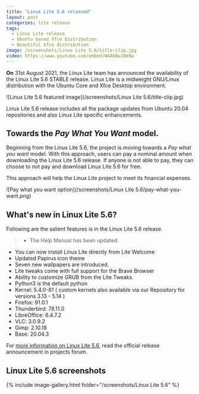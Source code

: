 ```yaml
---
title: "Linux Lite 5.6 released"
layout: post
categories: lite release
tags: 
  - Linux Lite release
  - Ubuntu based Xfce Distribution
  - Beautiful Xfce distribution
image: /screenshots/Linux Lite 5.6/title-clip.jpg
video: https://www.youtube.com/embed/W4A6BwJQm9w
---
```


**On** 31st August 2021, the Linux Lite team has announced the availability of the Linux Lite 5.6 STABLE release. Linux Lite is a midweight GNU/Linux distribution with the Ubuntu Core and Xfce Desktop environment.

![Linux Lite 5.6 featured image](/screenshots/Linux Lite 5.6/title-clip.jpg)

Linux Lite 5.6 release includes all the package updates from Ubuntu 20.04 repositories and also Linux Lite specific enhancements.

## Towards the *Pay What You Want* model.
Beginning from the Linux Lite 5.6, the project is moving towards a *Pay what you want* model. With this approach, users can pay a nominal amount when downloading the Linux Lite 5.6 release. If anyone is not able to pay, they can choose to not pay and download Linux Lite 5.6 for free.

This approach will help the Linux Lite project to meet its financial expenses.

![Pay what you want option](/screenshots/Linux Lite 5.6/pay-what-you-want.png)

## What's new in Linux Lite 5.6?

Following are the salient features is in the Linux Lite 5.6 release.

> - The Help Manual has been updated.
- You can now install Linux Lite directly from Lite Welcome
- Updated Papirus icon theme
- Seven new wallpapers are introduced.
- Lite tweaks come with full support for the Brave Browser
- Ability to customize GRUB from the Lite Tweaks.
- Python3 is the default python
- Kernel: 5.4.0-81 ( custom kernels also available via our Repository for versions 3.13 - 5.14 )
- Firefox: 91.0.1
- Thunderbird: 78.11.0
- LibreOffice: 6.4.7.2
- VLC: 3.0.9.2
- Gimp: 2.10.18
- Base: 20.04.3

For [more information on Linux Lite 5.6](https://www.linuxliteos.com/forums/release-announcements/linux-lite-5-6-final-released/), read the official release announcement in projects forum.

## Linux Lite 5.6 screenshots
{% include image-gallery.html folder="/screenshots/Linux Lite 5.6" %}
